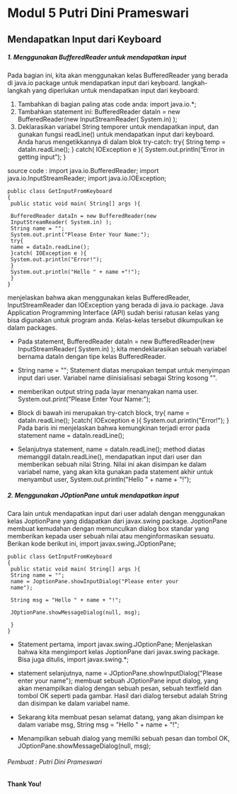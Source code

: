 # Modul 5 Putri Dini Prameswari
## Mendapatkan Input dari Keyboard 
##### 1. Menggunakan BufferedReader untuk mendapatkan input
Pada bagian ini, kita akan menggunakan kelas BufferedReader yang berada di java.io
package untuk mendapatkan input dari keyboard. 
langkah-langkah yang diperlukan untuk mendapatkan input dari keyboard: 
1. Tambahkan di bagian paling atas code anda: 
import java.io.*; 
2. Tambahkan statement ini: 
BufferedReader dataIn = new BufferedReader(new InputStreamReader( System.in) ); 
3. Deklarasikan variabel String temporer untuk mendapatkan input, dan gunakan fungsi 
readLine() untuk mendapatkan input dari keyboard. Anda harus mengetikkannya di 
dalam blok try-catch: 
    try{ 
     String temp = dataIn.readLine(); 
     } 
     catch( IOException e ){ 
     System.out.println(“Error in getting input”); 
     } 

source code : 
import java.io.BufferedReader; 
import java.io.InputStreamReader; 
import java.io.IOException; 

    public class GetInputFromKeyboard 
    { 
     public static void main( String[] args ){ 
     
     BufferedReader dataIn = new BufferedReader(new 
     InputStreamReader( System.in) ); 
     String name = ""; 
     System.out.print("Please Enter Your Name:"); 
     try{ 
     name = dataIn.readLine(); 
     }catch( IOException e ){ 
     System.out.println("Error!"); 
     } 
     System.out.println("Hello " + name +"!"); 
     } 
    }
menjelaskan bahwa akan menggunakan kelas BufferedReader, InputStreamReader
dan IOException yang berada di java.io package. Java Application Programming 
Interface (API) sudah berisi ratusan kelas yang bisa digunakan untuk program anda. 
Kelas-kelas tersebut dikumpulkan ke dalam packages.

* Pada statement, 
BufferedReader dataIn = new BufferedReader(new 
 InputStreamReader( System.in) ); 
kita mendeklarasikan sebuah variabel bernama dataIn dengan tipe kelas 
BufferedReader.

* String name = ""; 
Statement diatas merupakan tempat untuk menyimpan input dari user. Variabel name 
diinisialisasi sebagai String kosong "". 
* memberikan output string pada layar menanyakan nama user. 
System.out.print("Please Enter Your Name:"); 
* Block di bawah ini merupakan try-catch block, 
    try{ 
     name = dataIn.readLine(); 
    }catch( IOException e ){ 
     System.out.println("Error!"); 
    } 
Pada baris ini menjelaskan bahwa kemungkinan terjadi error pada statement 
name = dataIn.readLine();

* Selanjutnya statement, 
    name = dataIn.readLine(); 
method diatas memanggil dataIn.readLine(), mendapatkan input dari user dan 
memberikan sebuah nilai String. Nilai ini akan disimpan ke dalam variabel name, yang 
akan kita gunakan pada statement akhir untuk menyambut user, 
System.out.println("Hello " + name + "!");

    
##### 2.  Menggunakan JOptionPane untuk mendapatkan input
Cara lain untuk mendapatkan input dari user adalah dengan menggunakan kelas 
JoptionPane yang didapatkan dari javax.swing package. JoptionPane membuat 
kemudahan dengan memunculkan dialog box standar yang memberikan kepada user 
sebuah nilai atau menginformasikan sesuatu. Berikan kode berikut ini, 
    import javax.swing.JOptionPane; 
    
    public class GetInputFromKeyboard 
    { 
     public static void main( String[] args ){ 
     String name = ""; 
     name = JoptionPane.showInputDialog("Please enter your 
     name"); 
     
     String msg = "Hello " + name + "!"; 
     
     JOptionPane.showMessageDialog(null, msg); 
     
     } 
    } 
    
* Statement pertama, 
    import javax.swing.JOptionPane; 
Menjelaskan bahwa kita mengimport kelas JoptionPane dari javax.swing package. 
Bisa juga ditulis, 
    import javax.swing.*; 

* statement selanjutnya, 
    name = JOptionPane.showInputDialog("Please enter your name"); 
membuat sebuah JOptionPane input dialog, yang akan menampilkan dialog dengan 
sebuah pesan, sebuah textfield dan tombol OK seperti pada gambar. Hasil dari dialog 
tersebut adalah String dan disimpan ke dalam variabel name. 
* Sekarang kita membuat pesan selamat datang, yang akan disimpan ke dalam variabe 
msg, 
    String msg = "Hello " + name + "!"; 

* Menampilkan sebuah dialog yang memilki sebuah pesan dan 
tombol OK, 
    JOptionPane.showMessageDialog(null, msg);

###### Pembuat : Putri Dini Prameswari
**Thank You!**